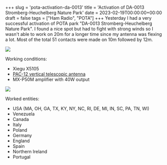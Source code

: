 +++
slug = 'pota-activation-da-0013'
title = 'Activation of DA-0013 Stromberg-Heuchelberg Nature Park'
date = 2023-02-19T00:00:00+00:00
draft = false
tags = ["Ham Radio", "POTA"]
+++
Yesterday I had a very successful activation of POTA park "DA-0013 Stromberg-Heuchelberg Nature Park". I found a nice spot but had to fight with strong winds so I wasn't able to work on 20m for a longer time since my antenna was flexing a lot. Most of the total 51 contacts were made on 10m followed by 12m.


![](/img/pota-activation-da-0013-1.jpg)


Working conditions:
  * Xiegu X5105
  * [PAC-12 vertical telescopic antenna](/review-pac-12-antenna/)
  * MX-P50M amplifier with 40W output


![](/img/pota-activation-da-0013-2.jpg)


Worked entities:
  * USA (MA, OH, GA, TX, KY, NY, NC, RI, DE, MI, IN, SC, PA, TN, WI)
  * Venezuela
  * Canada
  * Italy
  * Poland
  * Germany
  * England
  * Spain
  * Northern Ireland
  * Portugal
